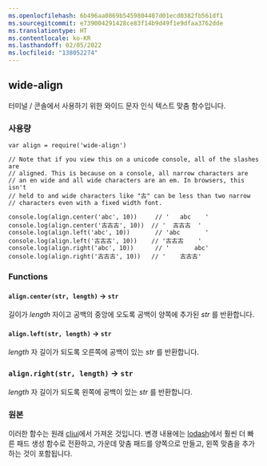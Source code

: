 ```yaml
---
ms.openlocfilehash: 6b496aa0869b5459804407d01ecd0382fb561df1
ms.sourcegitcommit: e739004291428ce83f14b9d49f1e9dfaa3762dde
ms.translationtype: HT
ms.contentlocale: ko-KR
ms.lasthandoff: 02/05/2022
ms.locfileid: "138052274"
---
```

<a name="wide-align"></a>wide-align
----------

터미널 / 콘솔에서 사용하기 위한 와이드 문자 인식 텍스트 맞춤 함수입니다.

### <a name="usage"></a>사용량

```
var align = require('wide-align')

// Note that if you view this on a unicode console, all of the slashes are
// aligned. This is because on a console, all narrow characters are
// an en wide and all wide characters are an em. In browsers, this isn't
// held to and wide characters like "古" can be less than two narrow
// characters even with a fixed width font.

console.log(align.center('abc', 10))     // '   abc    '
console.log(align.center('古古古', 10))  // '  古古古  '
console.log(align.left('abc', 10))       // 'abc       '
console.log(align.left('古古古', 10))    // '古古古    '
console.log(align.right('abc', 10))      // '       abc'
console.log(align.right('古古古', 10))   // '    古古古'
```

### <a name="functions"></a>Functions

#### <a name="aligncenterstr-length--str"></a>`align.center(str, length)` → `str`

길이가 *length* 자이고 공백의 중앙에 오도록 공백이 양쪽에 추가된 *str* 를 반환합니다.

#### <a name="alignleftstr-length--str"></a>`align.left(str, length)` → `str`

*length* 자 길이가 되도록 오른쪽에 공백이 있는 *str* 를 반환합니다.

### <a name="alignrightstr-length--str"></a>`align.right(str, length)` → `str`

*length* 자 길이가 되도록 왼쪽에 공백이 있는 *str* 를 반환합니다.

### <a name="origins"></a>원본

이러한 함수는 원래 [cliui](https://npmjs.com/package/cliui)에서 가져온 것입니다. 변경 내용에는 [lodash](https://npmjs.com/package/lodash)에서 훨씬 더 빠른 패드 생성 함수로 전환하고, 가운데 맞춤 패드를 양쪽으로 만들고, 왼쪽 맞춤을 추가하는 것이 포함됩니다.
